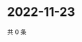 # 2022-11-23

共 0 条

<!-- BEGIN WEIBO -->
<!-- 最后更新时间 Wed Nov 23 2022 09:16:39 GMT+0800 (China Standard Time) -->

<!-- END WEIBO -->
